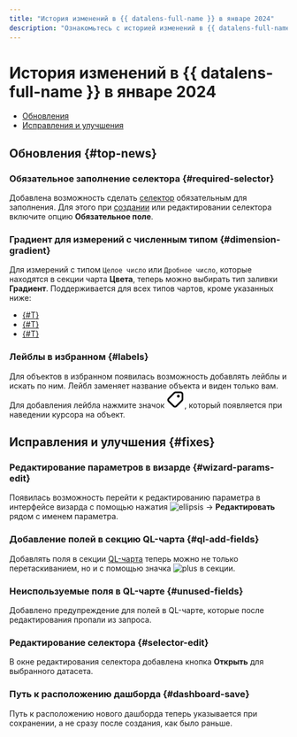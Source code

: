 ```yaml
---
title: "История изменений в {{ datalens-full-name }} в январе 2024"
description: "Ознакомьтесь с историей изменений в {{ datalens-full-name }} за январь 2024."
---
```


# История изменений в {{ datalens-full-name }} в январе 2024

* [Обновления](#top-news)
* [Исправления и улучшения](#fixes)

## Обновления {#top-news}

### Обязательное заполнение селектора {#required-selector}

Добавлена возможность сделать [селектор](../dashboard/selector.md) обязательным для заполнения. Для этого при [создании](../operations/dashboard/add-selector.md) или редактировании селектора включите опцию **Обязательное поле**.

### Градиент для измерений с численным типом {#dimension-gradient}

Для измерений с типом `Целое число` или `Дробное число`, которые находятся в секции чарта **Цвета**, теперь можно выбирать тип заливки **Градиент**. Поддерживается для всех типов чартов, кроме указанных ниже:

* [{#T}](../visualization-ref/line-chart.md)
* [{#T}](../visualization-ref/area-chart.md)
* [{#T}](../visualization-ref/normalized-area-chart.md)


### Лейблы в избранном {#labels}

Для объектов в избранном появилась возможность добавлять лейблы и искать по ним. Лейбл заменяет название объекта и виден только вам. Для добавления лейбла нажмите значок ![tag](../../_assets/console-icons/tag.svg), который появляется при наведении курсора на объект.

## Исправления и улучшения {#fixes}


### Редактирование параметров в визарде {#wizard-params-edit}

Появилась возможность перейти к редактированию параметра в интерфейсе визарда с помощью нажатия ![ellipsis](../../_assets/console-icons/ellipsis.svg) → **Редактировать** рядом с именем параметра.

### Добавление полей в секцию QL-чарта {#ql-add-fields}

Добавлять поля в секции [QL-чарта](../concepts/chart/ql-charts.md) теперь можно не только перетаскиванием, но и с помощью значка ![plus](../../_assets/console-icons/plus.svg) в секции.

### Неиспользуемые поля в QL-чарте {#unused-fields}

Добавлено предупреждение для полей в QL-чарте, которые после редактирования пропали из запроса.

### Редактирование селектора {#selector-edit}


В окне редактирования селектора добавлена кнопка **Открыть** для выбранного датасета.


### Путь к расположению дашборда {#dashboard-save}

Путь к расположению нового дашборда теперь указывается при сохранении, а не сразу после создания, как было раньше.

